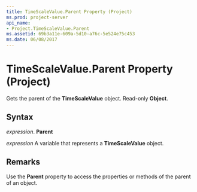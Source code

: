 ```yaml
---
title: TimeScaleValue.Parent Property (Project)
ms.prod: project-server
api_name:
- Project.TimeScaleValue.Parent
ms.assetid: 69b3a11e-609a-5d10-a76c-5e524e75c453
ms.date: 06/08/2017
---
```



# TimeScaleValue.Parent Property (Project)

Gets the parent of the  **TimeScaleValue** object. Read-only **Object**.


## Syntax

 _expression_. **Parent**

 _expression_ A variable that represents a **TimeScaleValue** object.


## Remarks

Use the  **Parent** property to access the properties or methods of the parent of an object.



